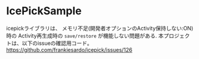 # IcePickSample

icepickライブラリは、
メモリ不足(開発者オプションのActivity保持しない:ON)時の
Activity再生成時の `save/restore` が機能しない問題がある. 
本プロジェクトは、以下のissueの確認用コード。
https://github.com/frankiesardo/icepick/issues/126
